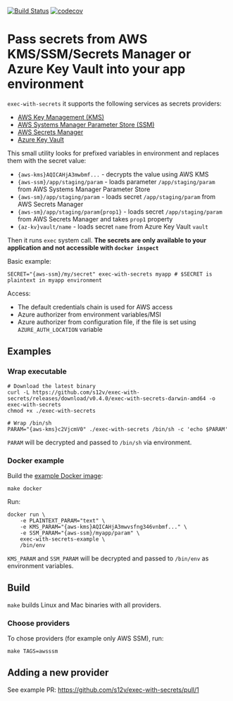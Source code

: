 [![Build Status](https://travis-ci.com/s12v/exec-with-secrets.svg?branch=master)](https://travis-ci.com/s12v/exec-with-secrets)
[![codecov](https://codecov.io/gh/s12v/exec-with-secrets/branch/master/graph/badge.svg)](https://codecov.io/gh/s12v/exec-with-secrets)

# Pass secrets from AWS KMS/SSM/Secrets Manager or Azure Key Vault into your app environment

`exec-with-secrets` it supports the following services as secrets providers:
 - [AWS Key Management (KMS)](https://aws.amazon.com/kms/)
 - [AWS Systems Manager Parameter Store (SSM)](https://docs.aws.amazon.com/systems-manager/latest/userguide/systems-manager-paramstore.html)
 - [AWS Secrets Manager](https://aws.amazon.com/secrets-manager/)
 - [Azure Key Vault](https://azure.microsoft.com/en-in/services/key-vault/)

This small utility looks for prefixed variables in environment and replaces them with the secret value:
 - `{aws-kms}AQICAHjA3mwbmf...` - decrypts the value using AWS KMS
 - `{aws-ssm}/app/staging/param` - loads parameter `/app/staging/param` from AWS Systems Manager Parameter Store
 - `{aws-sm}/app/staging/param` - loads secret `/app/staging/param` from AWS Secrets Manager
 - `{aws-sm}/app/staging/param{prop1}` - loads secret `/app/staging/param` from AWS Secrets Manager and takes `prop1` property
 - `{az-kv}vault/name` - loads secret `name` from Azure Key Vault `vault`
 
Then it runs `exec` system call. **The secrets are only available to your application and not accessible with `docker inspect`**

Basic example:
```
SECRET="{aws-ssm}/my/secret" exec-with-secrets myapp # $SECRET is plaintext in myapp environment
```

Access:
 - The default credentials chain is used for AWS access
 - Azure authorizer from environment variables/MSI
 - Azure authorizer from configuration file, if the file is set using `AZURE_AUTH_LOCATION` variable

## Examples

### Wrap executable

```
# Download the latest binary
curl -L https://github.com/s12v/exec-with-secrets/releases/download/v0.4.0/exec-with-secrets-darwin-amd64 -o exec-with-secrets
chmod +x ./exec-with-secrets

# Wrap /bin/sh
PARAM="{aws-kms}c2VjcmV0" ./exec-with-secrets /bin/sh -c 'echo $PARAM'
```

`PARAM` will be decrypted and passed to `/bin/sh` via environment.

### Docker example

Build the [example Docker image](Dockerfile):

```
make docker
```

Run:
```
docker run \
    -e PLAINTEXT_PARAM="text" \
    -e KMS_PARAM="{aws-kms}AQICAHjA3mwvsfng346vnbmf..." \
    -e SSM_PARAM="{aws-ssm}/myapp/param" \
    exec-with-secrets-example \
    /bin/env
```

`KMS_PARAM` and `SSM_PARAM` will be decrypted and passed to `/bin/env` as environment variables.


## Build

`make` builds Linux and Mac binaries with all providers.

### Choose providers

To chose providers (for example only AWS SSM), run:
```
make TAGS=awsssm
```

## Adding a new provider

See example PR: https://github.com/s12v/exec-with-secrets/pull/1

